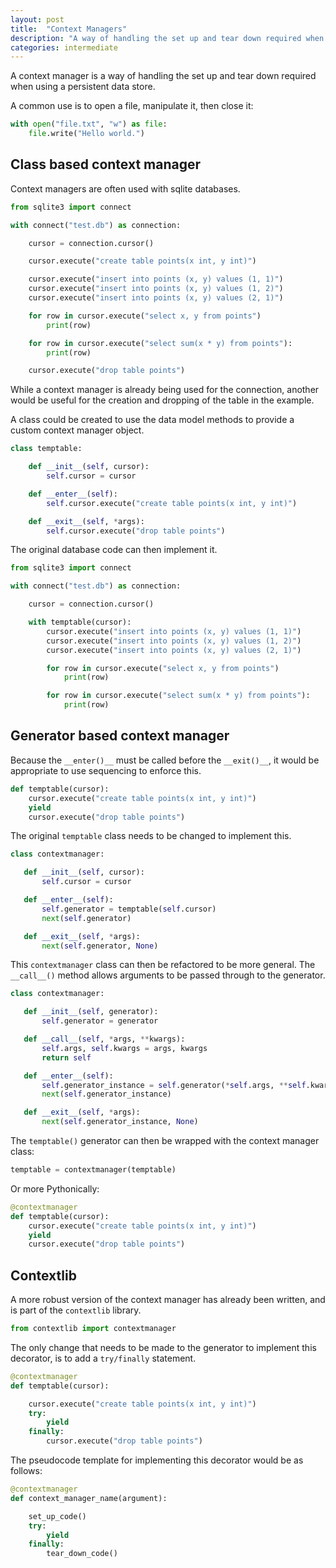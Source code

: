 ```yaml
---
layout: post
title:  "Context Managers"
description: "A way of handling the set up and tear down required when using a persistent data store."
categories: intermediate
---
```


A context manager is a way of handling the set up and tear down required when using a persistent data store.

A common use is to open a file, manipulate it, then close it:

```python
with open("file.txt", "w") as file:
	file.write("Hello world.")
```

## Class based context manager

Context managers are often used with sqlite databases.

```python
from sqlite3 import connect

with connect("test.db") as connection:

	cursor = connection.cursor()

	cursor.execute("create table points(x int, y int)")

	cursor.execute("insert into points (x, y) values (1, 1)")
	cursor.execute("insert into points (x, y) values (1, 2)")
	cursor.execute("insert into points (x, y) values (2, 1)")

	for row in cursor.execute("select x, y from points")
		print(row)

	for row in cursor.execute("select sum(x * y) from points"):
		print(row)

	cursor.execute("drop table points")
```

While a context manager is already being used for the connection, another would be useful for the creation and dropping of the table in the example.

A class could be created to use the data model methods to provide a custom context manager object.

```python
class temptable:

	def __init__(self, cursor):
		self.cursor = cursor

	def __enter__(self):
		self.cursor.execute("create table points(x int, y int)")

	def __exit__(self, *args):
		self.cursor.execute("drop table points")
```

The original database code can then implement it.

```python
from sqlite3 import connect

with connect("test.db") as connection:

	cursor = connection.cursor()

	with temptable(cursor):
		cursor.execute("insert into points (x, y) values (1, 1)")
		cursor.execute("insert into points (x, y) values (1, 2)")
		cursor.execute("insert into points (x, y) values (2, 1)")

		for row in cursor.execute("select x, y from points")
			print(row)

		for row in cursor.execute("select sum(x * y) from points"):
			print(row)
```

## Generator based context manager

Because the `__enter()__` must be called before the `__exit()__`, it would be appropriate to use sequencing to enforce this.

```python
def temptable(cursor):
	cursor.execute("create table points(x int, y int)")
	yield
	cursor.execute("drop table points")
```
The original `temptable` class needs to be changed to implement this.

 ```python
 class contextmanager:

 	def __init__(self, cursor):
		self.cursor = cursor

	def __enter__(self):
		self.generator = temptable(self.cursor)
		next(self.generator)

	def __exit__(self, *args):
		next(self.generator, None)
 ```

This `contextmanager` class can then be refactored to be more general. The `__call__()` method allows arguments to be passed through to the generator.

 ```python
 class contextmanager:

 	def __init__(self, generator):
		self.generator = generator

	def __call__(self, *args, **kwargs):
		self.args, self.kwargs = args, kwargs
		return self

	def __enter__(self):
		self.generator_instance = self.generator(*self.args, **self.kwargs)
		next(self.generator_instance)

	def __exit__(self, *args):
		next(self.generator_instance, None)
 ```

The `temptable()` generator can then be wrapped with the context manager class:

```python
temptable = contextmanager(temptable)
```
Or more Pythonically:

```python
@contextmanager
def temptable(cursor):
	cursor.execute("create table points(x int, y int)")
	yield
	cursor.execute("drop table points")
```

## Contextlib

A more robust version of the context manager has already been written, and is part of the `contextlib` library.

```python
from contextlib import contextmanager
```

The only change that needs to be made to the generator to implement this decorator, is to add a `try/finally` statement.

```python
@contextmanager
def temptable(cursor):

	cursor.execute("create table points(x int, y int)")
	try:
		yield
	finally:
		cursor.execute("drop table points")
```

The pseudocode template for implementing this decorator would be as follows:

```python
@contextmanager
def context_manager_name(argument):

	set_up_code()
	try:
		yield
	finally:
		tear_down_code()
```
